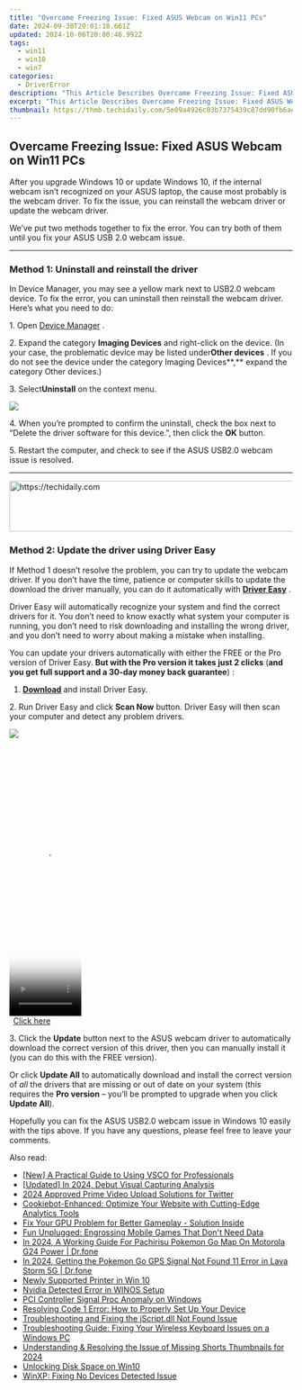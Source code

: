 ```yaml
---
title: "Overcame Freezing Issue: Fixed ASUS Webcam on Win11 PCs"
date: 2024-09-30T20:01:18.661Z
updated: 2024-10-06T20:00:46.992Z
tags:
  - win11
  - win10
  - win7
categories:
  - DriverError
description: "This Article Describes Overcame Freezing Issue: Fixed ASUS Webcam on Win11 PCs"
excerpt: "This Article Describes Overcame Freezing Issue: Fixed ASUS Webcam on Win11 PCs"
thumbnail: https://thmb.techidaily.com/5e09a4926c03b7375439c87dd90fb6aec125852037ee13474e8f33d11312ce4c.jpg
---
```


## Overcame Freezing Issue: Fixed ASUS Webcam on Win11 PCs

 After you upgrade Windows 10 or update Windows 10, if the internal webcam isn’t recognized on your ASUS laptop, the cause most probably is the webcam driver. To fix the issue, you can reinstall the webcam driver or update the webcam driver.

 We’ve put two methods together to fix the error. You can try both of them until you fix your ASUS USB 2.0 webcam issue.

---

### Method 1: **Uninstall and reinstall the driver**

 In Device Manager, you may see a yellow mark next to USB2.0 webcam device. To fix the error, you can uninstall then reinstall the webcam driver.  
 Here’s what you need to do:

 1\. Open [Device Manager](https://tools.techidaily.com/drivereasy/download/) .

 2\. Expand the category **Imaging Devices**  and right-click on the device. (In your case, the problematic device may be listed under**Other devices** . If you do not see the device under the category Imaging Devices**,** expand the category Other devices.)

 3\. Select**Uninstall** on the context menu.

![](https://images.drivereasy.com/wp-content/uploads/2016/07/img_577e14a0d392d.png)

 4\. When you’re prompted to confirm the uninstall, check the box next to “Delete the driver software for this device.”, then click the **OK** button.

 5\. Restart the computer, and check to see if the ASUS USB2.0 webcam issue is resolved.

---

<!-- affiliate ads begin -->
<a href="https://ephamedtechinc.pxf.io/c/5597632/2136626/26400" target="_top" id="2136626">
  <img src="//a.impactradius-go.com/display-ad/26400-2136626" border="0" alt="https://techidaily.com" width="728" height="90"/>
</a>
<img height="0" width="0" src="https://ephamedtechinc.pxf.io/i/5597632/2136626/26400" style="position:absolute;visibility:hidden;" border="0" />
<!-- affiliate ads end -->

### Method 2: Update the driver using Driver Easy  

 If Method 1 doesn’t resolve the problem, you can try to update the webcam driver.  If you don’t have the time, patience or computer skills to update the download the driver manually, you can do it automatically with **[Driver Easy](https://tools.techidaily.com/drivereasy/download/)**  .

 Driver Easy will automatically recognize your system and find the correct drivers for it. You don’t need to know exactly what system your computer is running, you don’t need to risk downloading and installing the wrong driver, and you don’t need to worry about making a mistake when installing.

 You can update your drivers automatically with either the FREE or the Pro version of Driver Easy. **But with the Pro version it takes just 2 clicks**   (**and you get full support and a 30-day money back guarantee**) :

 1. **[Download](https://tools.techidaily.com/drivereasy/download/)**   and install Driver Easy.

 2\. Run Driver Easy and click **Scan Now**   button. Driver Easy will then scan your computer and detect any problem drivers.

![](https://images.drivereasy.com/wp-content/uploads/2019/12/image-4.png)

<!-- affiliate ads begin -->
<span id="1993654">
					<video width="128" height="480" style="cursor:pointer"
           poster="//a.impactradius-go.com/display-clicktoplayimage/1993654.png"
           onclick="if(!this.playClicked){this.play();this.setAttribute('controls',true);this.playClicked=true;}">
	   <source src="//a.impactradius-go.com/display-ad/22993-1993654">
	   <img src="//a.impactradius-go.com/display-clicktoplayimage/1993654.png" style="border: none; height: 100%; width: 100%; object-fit: contain">
	</video>
	<div style="width:80px;text-align:center"><a href="javascript:window.open(decodeURIComponent('https%3A%2F%2Fhomestyler.sjv.io%2Fc%2F5597632%2F1993654%2F22993'), '_blank');void(0);">Click here</a></div>
</span>
<img height="0" width="0" src="https://imp.pxf.io/i/5597632/1993654/22993" style="position:absolute;visibility:hidden;" border="0" />
<!-- affiliate ads end -->

 3\. Click the **Update** button next to the ASUS webcam driver to automatically download the correct version of this driver, then you can manually install it (you can do this with the FREE version).

 Or click **Update All**  to automatically download and install the correct version of _all_   the drivers that are missing or out of date on your system (this requires the **Pro version**   – you’ll be prompted to upgrade when you click **Update All**).

 Hopefully you can fix the ASUS USB2.0 webcam issue in Windows 10 easily with the tips above. If you have any questions, please feel free to leave your comments.

<ins class="adsbygoogle"
     style="display:block"
     data-ad-format="autorelaxed"
     data-ad-client="ca-pub-7571918770474297"
     data-ad-slot="1223367746"></ins>

<ins class="adsbygoogle"
     style="display:block"
     data-ad-client="ca-pub-7571918770474297"
     data-ad-slot="8358498916"
     data-ad-format="auto"
     data-full-width-responsive="true"></ins>

<span class="atpl-alsoreadstyle">Also read:</span>
<div><ul>
<li><a href="https://extra-resources.techidaily.com/new-a-practical-guide-to-using-vsco-for-professionals/"><u>[New] A Practical Guide to Using VSCO for Professionals</u></a></li>
<li><a href="https://remote-screen-capture.techidaily.com/updated-in-2024-debut-visual-capturing-analysis/"><u>[Updated] In 2024, Debut Visual Capturing Analysis</u></a></li>
<li><a href="https://extra-guidance.techidaily.com/2024-approved-prime-video-upload-solutions-for-twitter/"><u>2024 Approved Prime Video Upload Solutions for Twitter</u></a></li>
<li><a href="https://solve-manuals.techidaily.com/cookiebot-enhanced-optimize-your-website-with-cutting-edge-analytics-tools/"><u>Cookiebot-Enhanced: Optimize Your Website with Cutting-Edge Analytics Tools</u></a></li>
<li><a href="https://driver-error.techidaily.com/fix-your-gpu-problem-for-better-gameplay-solution-inside/"><u>Fix Your GPU Problem for Better Gameplay - Solution Inside</u></a></li>
<li><a href="https://games-able.techidaily.com/fun-unplugged-engrossing-mobile-games-that-dont-need-data/"><u>Fun Unplugged: Engrossing Mobile Games That Don't Need Data</u></a></li>
<li><a href="https://android-pokemon-go.techidaily.com/in-2024-a-working-guide-for-pachirisu-pokemon-go-map-on-motorola-g24-power-drfone-by-drfone-virtual-android/"><u>In 2024, A Working Guide For Pachirisu Pokemon Go Map On Motorola G24 Power | Dr.fone</u></a></li>
<li><a href="https://android-location.techidaily.com/in-2024-getting-the-pokemon-go-gps-signal-not-found-11-error-in-lava-storm-5g-drfone-by-drfone-virtual/"><u>In 2024, Getting the Pokemon Go GPS Signal Not Found 11 Error in Lava Storm 5G | Dr.fone</u></a></li>
<li><a href="https://driver-error.techidaily.com/newly-supported-printer-in-win-10/"><u>Newly Supported Printer in Win 10</u></a></li>
<li><a href="https://driver-error.techidaily.com/nvidia-detected-error-in-winos-setup/"><u>Nvidia Detected Error in WINOS Setup</u></a></li>
<li><a href="https://driver-error.techidaily.com/pci-controller-signal-proc-anomaly-on-windows/"><u>PCI Controller Signal Proc Anomaly on Windows</u></a></li>
<li><a href="https://driver-error.techidaily.com/resolving-code-1-error-how-to-properly-set-up-your-device/"><u>Resolving Code 1 Error: How to Properly Set Up Your Device</u></a></li>
<li><a href="https://tech-recovery.techidaily.com/troubleshooting-and-fixing-the-jscriptdll-not-found-issue/"><u>Troubleshooting and Fixing the jScript.dll Not Found Issue</u></a></li>
<li><a href="https://driver-error.techidaily.com/troubleshooting-guide-fixing-your-wireless-keyboard-issues-on-a-windows-pc/"><u>Troubleshooting Guide: Fixing Your Wireless Keyboard Issues on a Windows PC</u></a></li>
<li><a href="https://facebook-video-footage.techidaily.com/understanding-and-resolving-the-issue-of-missing-shorts-thumbnails-for-2024/"><u>Understanding & Resolving the Issue of Missing Shorts Thumbnails for 2024</u></a></li>
<li><a href="https://driver-error.techidaily.com/unlocking-disk-space-on-win10/"><u>Unlocking Disk Space on Win10</u></a></li>
<li><a href="https://driver-error.techidaily.com/winxp-fixing-no-devices-detected-issue/"><u>WinXP: Fixing No Devices Detected Issue</u></a></li>
</ul></div>

